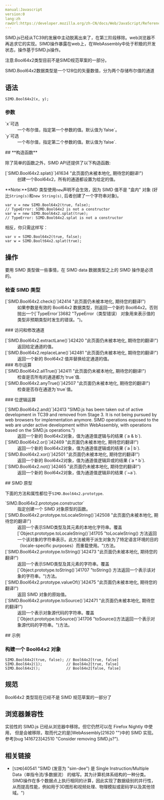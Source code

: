 ```yaml
---
manual:Javascript
version:0
lang:zh
rawUrl:https://developer.mozilla.org/zh-CN/docs/Web/JavaScript/Reference/Global_Objects/Bool64x2
---
```






SIMD.js已经从TC39的发展中主动脱离出来了，在第三阶段移除。web浏览器不再追求它的实现。SIMD操作暴露在web上，在WebAssembly中处于积极的开发状态，操作基于SIMD.js操作。



注意:Bool64x2类型目前不是SIMD规范草案的一部分。




SIMD.Bool64x2数据类型是一个128位的矢量数值，分为两个存储布尔值的通道


## 语法<a name="语法"></a>

```
SIMD.Bool64x2(x, y);
```

### 参数<a name="参数"></a>
<dl><dt id=''>`x`可选</dt><dd>一个布尔值，指定第一个参数的值。默认值为`false`。</dd><dt id=''>`y`可选</dt><dd>一个布尔值，指定第二个参数的值。默认值为`false`.</dd></dl>
## **构造函数**<a name="构造函数"></a>


除了简单的函数之外，SIMD API还提供了以下构造函数:

<dl><dt id=''>[`SIMD.Bool64x2.splat()`]41634 "此页面仍未被本地化, 期待您的翻译!")</dt><dd>创建一个Bool64x2，所有的通道都设置为给定的值。</dd></dl>

**Note:**SIMD 类型使用`new`声明不会生效，因为 SIMD 值不是 &quot;盒内&quot; 对象 (好比`String(s)`和`new String(s)`, 后者创建了一个字符串对象)。


```
var v = new SIMD.Bool64x2(true, false); 
// TypeError: SIMD.Bool64x2 is not a constructor
var w = new SIMD.Bool64x2.splat(true); 
// TypeError: SIMD.Bool64x2.splat is not a constructor
```


相反，你只需这样写：


```
var v = SIMD.Bool64x2(true, false); 
var w = SIMD.Boolt64x2.splat(true);
```


## 操作<a name="操作"></a>


要用 SIMD 类型做一些事情，在 SIMD data 数据类型之上的 SIMD 操作是必须的。


### 检查 SIMD 类型<a name="检查_SIMD_类型"></a>
<dl><dt id=''>[`SIMD.Bool64x2.check()`]42414 "此页面仍未被本地化, 期待您的翻译!")</dt><dd>如果参数是有效的 Bool64x2 数据类型，则返回一个新的 Bool64x2。否则抛出一个[`TypeError`]3682 "TypeError（类型错误） 对象用来表示值的类型非预期类型时发生的错误。")。</dd></dl>
### 访问和修改通道<a name="访问和修改通道"></a>
<dl><dt id=''>[`SIMD.Bool64x2.extractLane()`]42420 "此页面仍未被本地化, 期待您的翻译!")</dt><dd>返回给定通道的值。</dd><dt id=''>[`SIMD.Bool64x2.replaceLane()`]42481 "此页面仍未被本地化, 期待您的翻译!")</dt><dd>返回一个新的 Bool64x2 值并替换给定通道的值。</dd><dt id=''>
### 布尔运算<a name="布尔运算"></a>
</dt><dt id=''>[`SIMD.Bool64x2.allTrue()`]42411 "此页面仍未被本地化, 期待您的翻译!")</dt><dd>检查是否所有的通道都为`true`值.</dd><dt id=''>[`SIMD.Bool64x2.anyTrue()`]42507 "此页面仍未被本地化, 期待您的翻译!")</dt><dd>检查是否存在通道为`true`值。</dd></dl>
### 位逻辑运算<a name="位逻辑运算"></a>
<dl><dt id=''>[`SIMD.Bool64x2.and()`]42413 "SIMD.js has been taken out of active development in TC39 and removed from Stage 3. It is not being pursued by web browsers for implementation anymore. SIMD operations exposed to the web are under active development within WebAssembly, with operations based on the SIMD.js operations.")</dt><dd>返回一个新的 Bool64x2对象，值为通道值逻辑与的结果 (`a & b`).</dd><dt id=''>[`SIMD.Bool64x2.or()`]42469 "此页面仍未被本地化, 期待您的翻译!")</dt><dd>返回一个新的 Bool64x2对象，值为通道值逻辑或的结果 (`a | b`).</dd><dt id=''>[`SIMD.Bool64x2.xor()`]42501 "此页面仍未被本地化, 期待您的翻译!")</dt><dd>返回一个新的 Bool64x2对象，值为通道值逻辑异或的结果 (`a ^ b`).</dd><dt id=''>[`SIMD.Bool64x2.not()`]42465 "此页面仍未被本地化, 期待您的翻译!")</dt><dd>返回一个新的 Bool64x2对象，值为通道值逻辑非的结果 (`~a`).</dd></dl>
## SIMD 原型<a name="SIMD_原型"></a>


下面的方法和属性都位于`SIMD.Bool64x2.prototype`.

<dl><dt id=''>`SIMD.Bool64x2.prototype.constructor`</dt><dd>指定创建一个 SIMD 对象原型的函数。</dd><dt id=''>[`SIMD.Bool64x2.prototype.toLocaleString()`]42508 "此页面仍未被本地化, 期待您的翻译!")</dt><dd>返回一个表示SIMD类型及其元素的本地化字符串。覆盖[`Object.prototype.toLocaleString()`]41705 "toLocaleString() 方法返回一个该对象的字符串表示。此方法被用于派生对象为了特定语言环境的目的（locale-specific purposes）而重载使用。")方法。</dd><dt id=''>[`SIMD.Bool64x2.prototype.toString()`]42473 "此页面仍未被本地化, 期待您的翻译!")</dt><dd>返回一个表示SIMD类型及其元素的字符串。覆盖[`Object.prototype.toString()`]41707 "toString() 方法返回一个表示该对象的字符串。")方法。</dd><dt id=''>[`SIMD.Bool64x2.prototype.valueOf()`]42475 "此页面仍未被本地化, 期待您的翻译!")</dt><dd>返回 SIMD 对象的原始值。</dd><dt id=''>[`SIMD.Bool64x2.prototype.toSource()`]42471 "此页面仍未被本地化, 期待您的翻译!")<i></i></dt><dd>返回一个表示对象源代码的字符串。覆盖[`Object.prototype.toSource()`]41706 "toSource()方法返回一个表示对象源代码的字符串。")方法。</dd></dl>
## 示例<a name="示例"></a>

### 构建一个 Bool64x2 对象<a name="构建一个_Bool64x2_对象"></a>

```
SIMD.Bool64x2(true, false); // Bool64x2[true, false]
SIMD.Bool64x2(1);           // Bool64x2[true, false]
SIMD.Bool64x2();            // Bool64x2[false, false]
```

## 规范<a name="规范"></a>


Bool64x2 类型现在已经不是 SIMD 规范草案的一部分了


## 浏览器兼容性<a name="浏览器兼容性"></a>


实验性的 SIMD.js 已经从浏览器中移除。但它仍然可以在 Firefox Nightly 中使用， 但是会被移除，取而代之的是[WebAssembly]21620 "")中的 SIMD 实现。参考[bug 1416723]42510 "Consider removing SIMD.js?").


## 相关链接<a name="相关链接"></a>

* [`SIMD`]40541 "SIMD (发音为 "sim-dee") 是 Single Instruction/Multiple Data（单指令流/多数据流） 的缩写。其为计算机体系结构的一种分类。SIMD操作在多个数据点上执行相同的计算，因此实现了数据级别的并行性，从而提高性能，例如用于3D图形和视频处理、物理模拟或密码学以及其他领域。")



